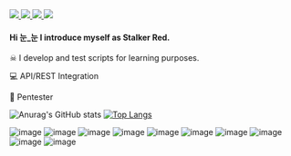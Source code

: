 <a href="https://www.linkedin.com/in/henrique-grecco" alt="Linkedin" target="_blank">
  <img src="https://img.shields.io/badge/LinkedIn-0077B5?style=for-the-badge&logo=linkedin&logoColor=white=https://www.linkedin.com/in/henrique-grecco">
</a>

<a href="https://ranero189.itch.io" alt="Itch.io" target="_blank">
  <img src="https://img.shields.io/badge/Itch.io-FA5C5C?style=for-the-badge&logo=itch.io&logoColor=white=https://ranero189.itch.io">
</a>

<a href="mailto:henrique.c.grecco@outlook.com" alt="Microsoft_Outlook" target="_blank">
  <img src="https://img.shields.io/badge/Microsoft_Outlook-0078D4?style=for-the-badge&logo=microsoft-outlook&logoColor=white=mailto:henrique.c.grecco@outlook.com">
</a>

<a href="https://twitter.com/HenriqueGrecco6" alt="Twitter" target="_blank">
  <img src="https://img.shields.io/badge/Twitter-1DA1F2?style=for-the-badge&logo=twitter&logoColor=white=https://twitter.com/HenriqueGrecco6">
</a>


#### Hi 눈_눈 I introduce myself as Stalker Red.

☠ I develop and test scripts for learning purposes.

💻 API/REST Integration

👾 Pentester

![Anurag's GitHub stats](https://github-readme-stats.vercel.app/api?username=Ranero189&show_icons=true&theme=dracula) [![Top Langs](https://github-readme-stats.vercel.app/api/top-langs/?username=Ranero189&layout=compact&theme=dracula)](https://github.com/Ranero189/github-readme-stats)

![image](https://img.shields.io/badge/C%23-239120?style=for-the-badge&logo=c-sharp&logoColor=white) ![image](https://img.shields.io/badge/C%2B%2B-00599C?style=for-the-badge&logo=c%2B%2B&logoColor=white) ![image](https://img.shields.io/badge/Python-14354C?style=for-the-badge&logo=python&logoColor=white) ![image](https://img.shields.io/badge/Microsoft_Office-D83B01?style=for-the-badge&logo=microsoft-office&logoColor=white) ![image](https://img.shields.io/badge/HTML5-E34F26?style=for-the-badge&logo=html5&logoColor=white) ![image](https://img.shields.io/badge/CSS3-1572B6?style=for-the-badge&logo=css3&logoColor=white) ![image](https://img.shields.io/badge/JavaScript-F7DF1E?style=for-the-badge&logo=javascript&logoColor=black) ![image](https://img.shields.io/badge/Java-ED8B00?style=for-the-badge&logo=java&logoColor=white) ![image](https://img.shields.io/badge/MySQL-00000F?style=for-the-badge&logo=mysql&logoColor=white) ![image](https://img.shields.io/badge/Unity-100000?style=for-the-badge&logo=unity&logoColor=white)

#


